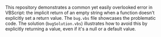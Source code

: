 This repository demonstrates a common yet easily overlooked error in VBScript: the implicit return of an empty string when a function doesn't explicitly set a return value.  The `bug.vbs` file showcases the problematic code. The solution (`bugSolution.vbs`) illustrates how to avoid this by explicitly returning a value, even if it's a null or a default value.